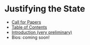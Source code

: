 # Justifying the State

- [Call for Papers](call.md)
- [Table of Contents](toc.md)
- [Introduction (very preliminary)](intro.md)
- Bios: coming soon!

